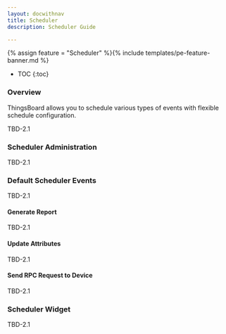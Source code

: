 ```yaml
---
layout: docwithnav
title: Scheduler
description: Scheduler Guide 

---
```


{% assign feature = "Scheduler" %}{% include templates/pe-feature-banner.md %}

* TOC
{:toc}

### Overview

ThingsBoard allows you to schedule various types of events with flexible schedule configuration.

TBD-2.1 

### Scheduler Administration

TBD-2.1

### Default Scheduler Events

TBD-2.1

#### Generate Report

TBD-2.1

#### Update Attributes

TBD-2.1

#### Send RPC Request to Device

TBD-2.1

### Scheduler Widget

TBD-2.1 
  